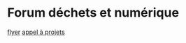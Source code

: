 # Forum déchets et numérique

[flyer](https://www.smore.com/762c8)
[appel à projets](http://www.gironde.fr/jcms/cgw_74989/appel-a-projets-dechets-et-numerique)

